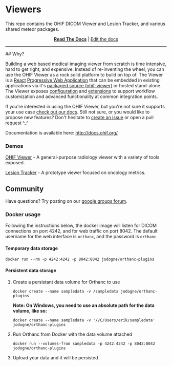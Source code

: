 # Viewers
This repo contains the OHIF DICOM Viewer and Lesion Tracker, and various shared meteor packages.

<div align="center">
  <a href="https://deploy-preview-398--ohif.netlify.com/"><strong>Read The Docs</strong></a> |
  <a href="https://github.com/OHIF/Viewers/tree/react/docs/latest">Edit the docs</a>
</div>


<hr />
## Why?

Building a web based medical imaging viewer from scratch is time intensive, hard to get right, and expensive. Instead of re-inventing the wheel, you can use the OHIF Viewer as a rock solid platform to build on top of. The Viewer is a [React](https://reactjs.org/) [Progressive Web Application](https://developers.google.com/web/progressive-web-apps/) that can be embedded in existing applications via it's [packaged source (ohif-viewer)](https://www.npmjs.com/package/ohif-viewer) or hosted stand-alone. The Viewer exposes [configuration](https://deploy-preview-398--ohif.netlify.com/essentials/configuration.html) and [extensions](https://deploy-preview-398--ohif.netlify.com/advanced/extensions.html) to support workflow customization and advanced functionality at common integration points.

If you're interested in using the OHIF Viewer, but you're not sure it supports your use case [check out our docs](https://deploy-preview-398--ohif.netlify.com/). Still not sure, or you would like to propose new features? Don't hesitate to [create an issue](https://github.com/OHIF/Viewers/issues) or open a pull request ^_^

Documentation is available here: http://docs.ohif.org/

### Demos
[OHIF Viewer](http://viewer.ohif.org/) - A general-purpose radiology viewer with a variety of tools exposed.

[Lesion Tracker](http://lesiontracker.ohif.org/) - A prototype viewer focused on oncology metrics.

Community
---------

Have questions?  Try posting on our [google groups forum](https://groups.google.com/forum/#!forum/cornerstone-platform).

### Docker usage
Following the instructions below, the docker image will listen for DICOM connections on port 4242, and for web traffic on port 8042. The default username for the web interface is `orthanc`, and the password is `orthanc`.
#### Temporary data storage
````
docker run --rm -p 4242:4242 -p 8042:8042 jodogne/orthanc-plugins
````

#### Persistent data storage
1. Create a persistant data volume for Orthanc to use

    ````
    docker create --name sampledata -v /sampledata jodogne/orthanc-plugins
    ````
    
    **Note: On Windows, you need to use an absolute path for the data volume, like so:**
    
    ````
    docker create --name sampledata -v '//C/Users/erik/sampledata' jodogne/orthanc-plugins
    ````

2. Run Orthanc from Docker with the data volume attached

    ````
    docker run --volumes-from sampledata -p 4242:4242 -p 8042:8042 jodogne/orthanc-plugins
    ````

3. Upload your data and it will be persisted
